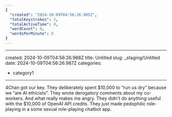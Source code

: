 ```yaml
---
{
  "created": "2024-10-09T04:56:26.985Z",
  "totalKeystrokes": 2,
  "totalActiveTime": 0,
  "wordCount": 0,
  "wordsPerMinute": 0
}
---
```

---
created: 2024-10-09T04:56:26.988Z 
title: Untitled
slug: _staging/Untitled
date: 2024-10-09T04:56:26.987Z
categories: 
  - category1
---
4Chan got our key. They deliberately spent $10,000 to “run us dry” because we “are AI ethicists”. They wrote derogatory comments about my co-workers. And what really makes me angry. They didn't do anything useful with the $10,000 of OpenAI API credits. They just made pedophilic role-playing in a some sexual role-playing chatbot app.